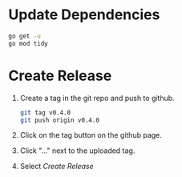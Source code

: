 # Update Dependencies

```sh
go get -u
go mod tidy
```

# Create Release

1. Create a tag in the git repo and push to github.

    ```sh
    git tag v0.4.0
    git push origin v0.4.0
    ```

2. Click on the tag button on the github page.

3. Click "..." next to the uploaded tag.

4. Select *Create Release*
